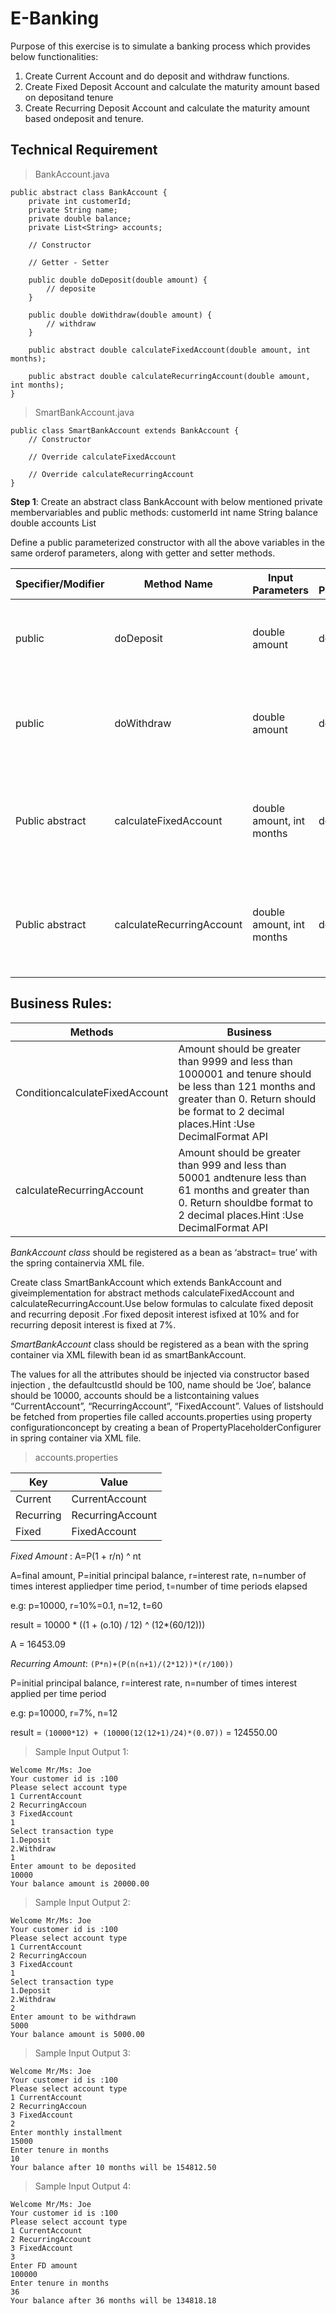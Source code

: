 # E-Banking

Purpose of this exercise is to simulate a banking process which provides below functionalities:

1. Create Current Account and do deposit and withdraw functions.
2. Create Fixed Deposit Account and calculate the maturity amount based on depositand tenure
3. Create Recurring Deposit Account and calculate the maturity amount based ondeposit and tenure.

## Technical Requirement

> BankAccount.java

```
public abstract class BankAccount {
    private int customerId;
    private String name;
    private double balance;
    private List<String> accounts;

    // Constructor

    // Getter - Setter

    public double doDeposit(double amount) {
        // deposite
    }

    public double doWithdraw(double amount) {
        // withdraw
    }

    public abstract double calculateFixedAccount(double amount, int months);

    public abstract double calculateRecurringAccount(double amount, int months);
}
```

> SmartBankAccount.java

```
public class SmartBankAccount extends BankAccount {
    // Constructor

    // Override calculateFixedAccount

    // Override calculateRecurringAccount
}
```

**Step 1**: Create an abstract class BankAccount with below mentioned private membervariables and public methods:
customerId int
name String
balance double
accounts List<String>

Define a public parameterized constructor with all the above variables in the same orderof parameters, along with getter and setter methods.

| Specifier/Modifier | Method Name | Input Parameters | Output Parameters | Logic |
| ------------------ | ----------- | ---------------- | ----------------- | ----- |
| public | doDeposit | double amount | double | This method acceptsamount as parameter and adds amount to balance and returns balance |
| public | doWithdraw | double amount | double | This method accepts amount as parameter and deducts amount from balance and returns balance | 
| Public abstract | calculateFixedAccount | double amount, int months | double | This method takesamount and months asparameters andcalculates fixed maturityamount and returns it |
| Public abstract | calculateRecurringAccount | double amount, int months | double | This method takesamount and months asparameters andcalculates recurringmaturity amount and return it. |

## Business Rules:

| Methods | Business |
| ------- | -------- |
| ConditioncalculateFixedAccount | Amount should be greater than 9999 and less than 1000001 and tenure should be less than 121 months and greater than 0. Return should be format to 2 decimal places.Hint :Use DecimalFormat API |
| calculateRecurringAccount | Amount should be greater than 999 and less than 50001 andtenure less than 61 months and greater than 0. Return shouldbe format to 2 decimal places.Hint :Use DecimalFormat API |

*BankAccount class* should be registered as a bean as ‘abstract= true’ with the spring containervia XML file.

Create class SmartBankAccount which extends BankAccount and giveimplementation for abstract methods calculateFixedAccount and calculateRecurringAccount.Use below formulas to calculate fixed deposit and recurring deposit .For fixed deposit interest isfixed at 10% and for recurring deposit interest is fixed at 7%.

*SmartBankAccount* class should be registered as a bean with the spring container via XML filewith bean id as smartBankAccount.

The values for all the attributes should be injected via constructor based injection , the defaultcustId should be 100, name should be ‘Joe’, balance should be 10000, accounts should be a listcontaining values “CurrentAccount”, “RecurringAccount”, “FixedAccount”. Values of listshould be fetched from properties file called accounts.properties using property configurationconcept by creating a bean of PropertyPlaceholderConfigurer in spring container via XML file.

> accounts.properties 

| Key | Value |
| --- | ----- |
| Current | CurrentAccount |
| Recurring | RecurringAccount |
| Fixed | FixedAccount |

*Fixed Amount* : A=P(1 + r/n) ^ nt

A=final amount, P=initial principal balance, r=interest rate, n=number of times interest appliedper time period, t=number of time periods elapsed

e.g: p=10000, r=10%=0.1, n=12, t=60

result = 10000 * ((1 + (o.10) / 12) ^ (12*(60/12)))

A = 16453.09

*Recurring Amount*: `(P*n)+(P(n(n+1)/(2*12))*(r/100))`

P=initial principal balance, r=interest rate, n=number of times interest applied per time period

e.g: p=10000, r=7%, n=12

result = `(10000*12) + (10000(12(12+1)/24)*(0.07))` = 124550.00

> Sample Input Output 1:

    Welcome Mr/Ms: Joe
    Your customer id is :100
    Please select account type
    1 CurrentAccount
    2 RecurringAccoun
    3 FixedAccount
    1
    Select transaction type
    1.Deposit
    2.Withdraw
    1
    Enter amount to be deposited
    10000
    Your balance amount is 20000.00

> Sample Input Output 2:

    Welcome Mr/Ms: Joe
    Your customer id is :100
    Please select account type
    1 CurrentAccount
    2 RecurringAccoun
    3 FixedAccount
    1
    Select transaction type
    1.Deposit
    2.Withdraw
    2
    Enter amount to be withdrawn
    5000
    Your balance amount is 5000.00

> Sample Input Output 3:

    Welcome Mr/Ms: Joe
    Your customer id is :100
    Please select account type
    1 CurrentAccount
    2 RecurringAccoun
    3 FixedAccount
    2
    Enter monthly installment
    15000
    Enter tenure in months
    10
    Your balance after 10 months will be 154812.50

> Sample Input Output 4:

    Welcome Mr/Ms: Joe
    Your customer id is :100
    Please select account type
    1 CurrentAccount
    2 RecurringAccount
    3 FixedAccount
    3
    Enter FD amount
    100000
    Enter tenure in months
    36
    Your balance after 36 months will be 134818.18